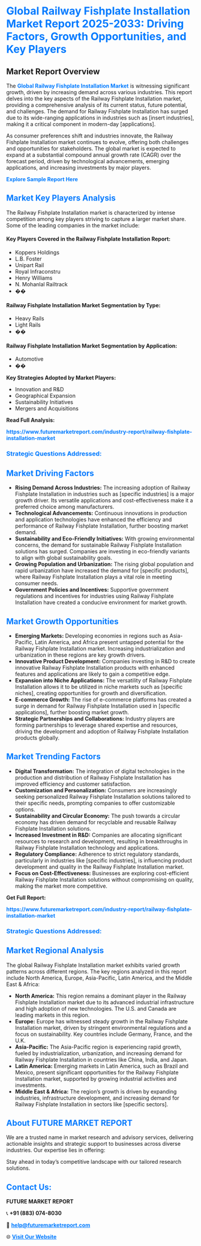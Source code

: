 <h1 style="color: #007BFF;">Global Railway Fishplate Installation Market Report 2025-2033: Driving Factors, Growth Opportunities, and Key Players</h1>

<section id="overview">
<h2>Market Report Overview</h2>
<p>The <a href="https://www.futuremarketreport.com/industry-report/railway-fishplate-installation-market" style="color: #007BFF; text-decoration: none;"><strong>Global Railway Fishplate Installation Market</strong></a> is witnessing significant growth, driven by increasing demand across various industries. This report delves into the key aspects of the Railway Fishplate Installation market, providing a comprehensive analysis of its current status, future potential, and challenges. The demand for Railway Fishplate Installation has surged due to its wide-ranging applications in industries such as [insert industries], making it a critical component in modern-day [applications].</p>
<p>As consumer preferences shift and industries innovate, the Railway Fishplate Installation market continues to evolve, offering both challenges and opportunities for stakeholders. The global market is expected to expand at a substantial compound annual growth rate (CAGR) over the forecast period, driven by technological advancements, emerging applications, and increasing investments by major players.</p>
</section>

<section id="overview">
<p><a href="https://www.futuremarketreport.com/request-sample/reportId=118329" style="color: #007BFF; text-decoration: none;"><strong>Explore Sample Report Here</strong></a></p>
</section>

<section id="key-players">
<h2 style="color: #007BFF;">Market Key Players Analysis</h2>
<p>The Railway Fishplate Installation market is characterized by intense competition among key players striving to capture a larger market share. Some of the leading companies in the market include:</p>
<h4>Key Players Covered in the Railway Fishplate Installation Report:</h4>
<ul><li>Koppers Holdings</li><li>L.B. Foster</li><li>Unipart Rail</li><li>Royal Infraconstru</li><li>Henry Williams</li><li>N. Mohanlal Railtrack</li><li>��</li></ul>
<h4>Railway Fishplate Installation Market Segmentation by Type:</h4>
<ul><li>Heavy Rails</li><li>Light Rails</li><li>��</li></ul>

<h4>Railway Fishplate Installation Market Segmentation by Application:</h4>
<ul><li>Automotive</li><li>��</li></ul>
<p><strong>Key Strategies Adopted by Market Players:</strong></p>
<ul>
<li>Innovation and R&D</li>
<li>Geographical Expansion</li>
<li>Sustainability Initiatives</li>
<li>Mergers and Acquisitions</li>
</ul>
</section>

<section>
<p><strong>Read Full Analysis: </strong></p><a href="https://www.futuremarketreport.com/industry-report/railway-fishplate-installation-market" style="color: #007BFF; text-decoration: none;"><strong>https://www.futuremarketreport.com/industry-report/railway-fishplate-installation-market</strong></a>
<h3 style="color: #007BFF;">Strategic Questions Addressed:</h3>
</section>

<section id="driving-factors">
<h2 style="color: #007BFF;">Market Driving Factors</h2>
<ul>
<li><strong>Rising Demand Across Industries:</strong> The increasing adoption of Railway Fishplate Installation in industries such as [specific industries] is a major growth driver. Its versatile applications and cost-effectiveness make it a preferred choice among manufacturers.</li>
<li><strong>Technological Advancements:</strong> Continuous innovations in production and application technologies have enhanced the efficiency and performance of Railway Fishplate Installation, further boosting market demand.</li>
<li><strong>Sustainability and Eco-Friendly Initiatives:</strong> With growing environmental concerns, the demand for sustainable Railway Fishplate Installation solutions has surged. Companies are investing in eco-friendly variants to align with global sustainability goals.</li>
<li><strong>Growing Population and Urbanization:</strong> The rising global population and rapid urbanization have increased the demand for [specific products], where Railway Fishplate Installation plays a vital role in meeting consumer needs.</li>
<li><strong>Government Policies and Incentives:</strong> Supportive government regulations and incentives for industries using Railway Fishplate Installation have created a conducive environment for market growth.</li>
</ul>
</section>

<section id="growth-opportunities">
<h2 style="color: #007BFF;">Market Growth Opportunities</h2>
<ul>
<li><strong>Emerging Markets:</strong> Developing economies in regions such as Asia-Pacific, Latin America, and Africa present untapped potential for the Railway Fishplate Installation market. Increasing industrialization and urbanization in these regions are key growth drivers.</li>
<li><strong>Innovative Product Development:</strong> Companies investing in R&D to create innovative Railway Fishplate Installation products with enhanced features and applications are likely to gain a competitive edge.</li>
<li><strong>Expansion into Niche Applications:</strong> The versatility of Railway Fishplate Installation allows it to be utilized in niche markets such as [specific niches], creating opportunities for growth and diversification.</li>
<li><strong>E-commerce Growth:</strong> The rise of e-commerce platforms has created a surge in demand for Railway Fishplate Installation used in [specific applications], further boosting market growth.</li>
<li><strong>Strategic Partnerships and Collaborations:</strong> Industry players are forming partnerships to leverage shared expertise and resources, driving the development and adoption of Railway Fishplate Installation products globally.</li>
</ul>
</section>

<section id="trending-factors">
<h2 style="color: #007BFF;">Market Trending Factors</h2>
<ul>
<li><strong>Digital Transformation:</strong> The integration of digital technologies in the production and distribution of Railway Fishplate Installation has improved efficiency and customer satisfaction.</li>
<li><strong>Customization and Personalization:</strong> Consumers are increasingly seeking personalized Railway Fishplate Installation solutions tailored to their specific needs, prompting companies to offer customizable options.</li>
<li><strong>Sustainability and Circular Economy:</strong> The push towards a circular economy has driven demand for recyclable and reusable Railway Fishplate Installation solutions.</li>
<li><strong>Increased Investment in R&D:</strong> Companies are allocating significant resources to research and development, resulting in breakthroughs in Railway Fishplate Installation technology and applications.</li>
<li><strong>Regulatory Compliance:</strong> Adherence to strict regulatory standards, particularly in industries like [specific industries], is influencing product development and quality in the Railway Fishplate Installation market.</li>
<li><strong>Focus on Cost-Effectiveness:</strong> Businesses are exploring cost-efficient Railway Fishplate Installation solutions without compromising on quality, making the market more competitive.</li>
</ul>
</section>

<section>
<p><strong>Get Full Report: </strong></p><a href="https://www.futuremarketreport.com/industry-report/railway-fishplate-installation-market" style="color: #007BFF; text-decoration: none;"><strong>https://www.futuremarketreport.com/industry-report/railway-fishplate-installation-market</strong></a>
<h3 style="color: #007BFF;">Strategic Questions Addressed:</h3>
</section>


<section id="regional-analysis">
<h2 style="color: #007BFF;">Market Regional Analysis</h2>
<p>The global Railway Fishplate Installation market exhibits varied growth patterns across different regions. The key regions analyzed in this report include North America, Europe, Asia-Pacific, Latin America, and the Middle East & Africa:</p>
<ul>
<li><strong>North America:</strong> This region remains a dominant player in the Railway Fishplate Installation market due to its advanced industrial infrastructure and high adoption of new technologies. The U.S. and Canada are leading markets in this region.</li>
<li><strong>Europe:</strong> Europe has witnessed steady growth in the Railway Fishplate Installation market, driven by stringent environmental regulations and a focus on sustainability. Key countries include Germany, France, and the U.K.</li>
<li><strong>Asia-Pacific:</strong> The Asia-Pacific region is experiencing rapid growth, fueled by industrialization, urbanization, and increasing demand for Railway Fishplate Installation in countries like China, India, and Japan.</li>
<li><strong>Latin America:</strong> Emerging markets in Latin America, such as Brazil and Mexico, present significant opportunities for the Railway Fishplate Installation market, supported by growing industrial activities and investments.</li>
<li><strong>Middle East & Africa:</strong> The region’s growth is driven by expanding industries, infrastructure development, and increasing demand for Railway Fishplate Installation in sectors like [specific sectors].</li>
</ul>
</section>

<footer>
<h2 style="color: #007BFF;">About FUTURE MARKET REPORT</h2>
<p>We are a trusted name in market research and advisory services, delivering actionable insights and strategic support to businesses across diverse industries. Our expertise lies in offering:</p>

<p>Stay ahead in today’s competitive landscape with our tailored research solutions.</p>

<h2 style="color: #007BFF;">Contact Us:</h2>
<p><strong>FUTURE MARKET REPORT</strong></p>
<p>📞 <strong>+91 (883) 074-8030</strong></p>
<p>📧 <strong><a href="mailto:help@futuremarketreport.com" style="color: #007BFF;">help@futuremarketreport.com</a></strong></p>
<p>🌐 <strong><a href="https://www.futuremarketreport.com/" style="color: #007BFF;">Visit Our Website</a></strong></p>
</footer>